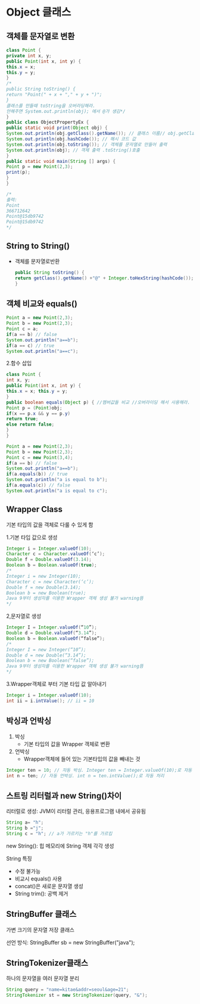 # Object 클래스

## 객체를 문자열로 변환

```java
class Point {
private int x, y;
public Point(int x, int y) {
this.x = x;
this.y = y;
}
/*
public String toString() {
return "Point(" + x + "," + y + ")";  
}
클래스를 만들때 toString을 오버라딩해라.
안해주면 System.out.println(obj); 에서 @가 생김*/
}
public class ObjectPropertyEx {
public static void print(Object obj) {
System.out.println(obj.getClass().getName()); // 클래스 이름// obj.getClass()는 Point클래스를 가르킴 .getName()은 리턴 타입이 문자열 가르키고있는 클래스이름 출력
System.out.println(obj.hashCode()); // 해시 코드 값
System.out.println(obj.toString()); // 객체를 문자열로 만들어 출력
System.out.println(obj); // 객체 출력 .toString()호출
}
public static void main(String [] args) {
Point p = new Point(2,3);
print(p);
}
}

/*
출력:
Point
366712642
Point@15db9742
Point@15db9742
*/
```

## String to String()

- 객체를 문자열로반환

  ```java
  public String toString() {
  return getClass().getName() +"@" + Integer.toHexString(hashCode());
  }
  ```

## 객체 비교와 equals()

```java
Point a = new Point(2,3);
Point b = new Point(2,3);
Point c = a;
if(a == b) // false
System.out.println("a==b");
if(a == c) // true
System.out.println("a==c");
```

2.함수 삽입

```java
class Point {
int x, y;
public Point(int x, int y) {
this.x = x; this.y = y;
}
public boolean equals(Object p) { //멤버값들 비교 //오버라이딩 해서 사용해라.
Point p = (Point)obj;
if(x == p.x && y == p.y)
return true;
else return false;
}
}
```

```java
Point a = new Point(2,3);
Point b = new Point(2,3);
Point c = new Point(3,4);
if(a == b) // false
System.out.println("a==b");
if(a.equals(b)) // true
System.out.println("a is equal to b");
if(a.equals(c)) // false
System.out.println("a is equal to c");
```

## Wrapper Class

기본 타입의 값을 객체로 다룰 수 있게 함

1.기본 타입 값으로 생성

```java
Integer i = Integer.valueOf(10);
Character c = Character.valueOf(‘c’);
Double f = Double.valueOf(3.14);
Boolean b = Boolean.valueOf(true);
/*
Integer i = new Integer(10);
Character c = new Character(‘c’);
Double f = new Double(3.14);
Boolean b = new Boolean(true);
Java 9부터 생성자를 이용한 Wrapper 객체 생성 불가 warning뜸
*/
```

2,문자열로 생성

```java
Integer I = Integer.valueOf(“10”);
Double d = Double.valueOf(“3.14”);
Boolean b = Boolean.valueOf(“false”);
/*
Integer I = new Integer(“10”);
Double d = new Double(“3.14”);
Boolean b = new Boolean(“false”);
Java 9부터 생성자를 이용한 Wrapper 객체 생성 불가 warning뜸
*/
```

3.Wrapper객체로 부터 기본 타입 값 알아내기

```java
Integer i = Integer.valueOf(10);
int ii = i.intValue(); // ii = 10
```

## 박싱과 언박싱

1. 박싱
   - 기본 타입의 값을 Wrapper 객체로 변환
2. 언박싱
   - Wrapper객체에 들어 있는 기본타입의 값을 빼내는 것

```java
Integer ten = 10; // 자동 박싱. Integer ten = Integer.valueOf(10);로 자동 처리
int n = ten; // 자동 언박싱. int n = ten.intValue();로 자동 처리
```

## 스트링 리터럴과 new String()차이

리터럴로 생성: JVM이 리터럴 관리, 응용프로그램 내에서 공유됨

```java
String a= "h";
String b ="j";
String c = "h"; // a가 가르키는 "h"를 가르킴
```

new String(): 힙 메모리에 String 객체 각각 생성

String 특징

- 수정 불가능
- 비교시 equals() 사용
- concat()은 새로운 문자열 생성
- String trim(): 공백 제거

## StringBuffer 클래스 

가변 크기의 문자열 저장 클래스

선언 방식:  StringBuffer sb = new StringBuffer("java");

## StringTokenizer클래스

하나의 문자열을 여러 문자열 분리

```java
String query = "name=kitae&addr=seoul&age=21";
StringTokenizer st = new StringTokenizer(query, "&");
```

